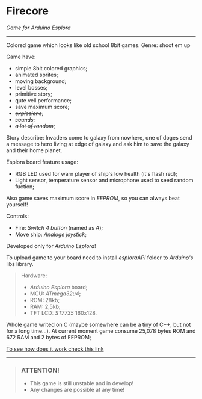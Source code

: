 # Firecore
*Game for Arduino Esplora*
***

Colored game which looks like old school 8bit games.
Genre: shoot em up

Game have: 
- simple 8bit colored graphics;
- animated sprites;
- moving background;
- level bosses;
- primitive story;
- qute vell performance;
- save maximum score;
- *~~explosions~~*;
- *~~sounds~~*;
- *~~a lot of random~~*;

Story describe:
Invaders come to galaxy from nowhere, one of doges send a message to hero
living at edge of galaxy and ask him to save the galaxy and their home planet. 


Esplora board feature usage:
- RGB LED used for warn player of ship's low health (it's flash red);
- Light sensor, temperature sensor and microphone used to seed random fuction;

Also game saves maximum score in *EEPROM*, so you can always beat yourself!

Controls:
- Fire: *Switch 4 button* (named as *A*);
- Move ship: *Analoge joystick*;

Developed only for *Arduino Esplora*!

To upload game to your board need to install *esploraAPI* folder to *Arduino's* libs library.


> Hardware:
> - *Arduino Esplora* board;
> - MCU: *ATmega32u4*;
> - ROM: 28kb;
> - RAM: 2,5kb;
> - TFT LCD: *ST7735* 160x128.

Whole game writed on C (maybe somewhere can be a tiny of C++, but not for a long time...).
At current moment game consume 25,078 bytes ROM and 672 RAM and 2 bytes of EEPROM;

[To see how does it work check this link](https://www.youtube.com/channel/UCDXVQ9ZfQl8Ddeu_3qiwSiA "My YouTube channel")
***

  
> ### ATTENTION!
>  * This game is still unstable and in develop!
>  * Any changes are possible at any time!  
